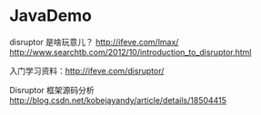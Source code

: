 # JavaDemo



disruptor 是啥玩意儿？
http://ifeve.com/lmax/
http://www.searchtb.com/2012/10/introduction_to_disruptor.html

入门学习资料：http://ifeve.com/disruptor/

Disruptor 框架源码分析 http://blog.csdn.net/kobejayandy/article/details/18504415


